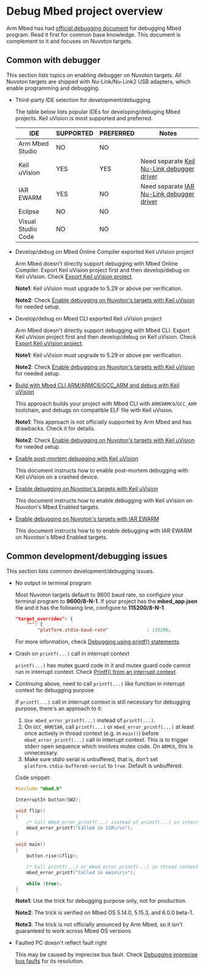 # Debug Mbed project overview

Arm Mbed has had [official debugging document](https://os.mbed.com/docs/mbed-os/v5.15/tutorials/debugging.html) for debugging Mbed program.
Read it first for common base knowledge.
This document is complement to it and focuses on Nuvoton targets.

## Common with debugger

This section lists topics on enabling debugger on Nuvoton targets.
All Nuvoton targets are shipped with Nu-Link/Nu-Link2 USB adapters, which enable programming and debugging.

-   Third-party IDE selection for development/debugging

    The table below lists popular IDEs for developing/debuging Mbed projects.
    Keil uVision is most supported and preferred.

    | IDE                   | SUPPORTED | PREFERRED | Notes
    ------------------------|-----------|-----------|-------------------------------------------
    | Arm Mbed Studio       | NO        | NO        |
    | Keil uVision          | YES       | YES       | Need separate [Keil Nu-Link debugger driver](https://github.com/OpenNuvoton/Nuvoton_Tools)
    | IAR EWARM             | YES       | NO        | Need separate [IAR Nu-Link debugger driver](https://github.com/OpenNuvoton/Nuvoton_Tools)
    | Eclipse               | NO        | NO        |
    | Visual Studio Code    | NO        | NO        |

-   Develop/debug on Mbed Online Compiler exported Keil uVision project

    Arm Mbed doesn't directly support debugging with Mbed Online Compiler.
    Export Keil uVision project first and then develop/debug on Keil uVision.
    Check [Export Keil uVision project](https://os.mbed.com/docs/mbed-os/v5.15/tools/debugging.html#exporting-your-project).

    **Note1**: Keil uVision must upgrade to 5.29 or above per verification.

    **Note2**: Check [Enable debugging on Nuvoton's targets with Keil uVision](Keil/DEBUG_KEIL.md) for needed setup.

-   Develop/debug on Mbed CLI exported Keil uVision project

    Arm Mbed doesn't directly support debugging with Mbed CLI.
    Export Keil uVision project first and then develop/debug on Keil uVision.
    Check [Export Keil uVision project](https://os.mbed.com/docs/mbed-os/v5.15/tools/debugging.html#exporting-your-project).

    **Note1**: Keil uVision must upgrade to 5.29 or above per verification.

    **Note2**: Check [Enable debugging on Nuvoton's targets with Keil uVision](Keil/DEBUG_KEIL.md) for needed setup.

-   [Build with Mbed CLI ARM/ARMC6/GCC_ARM and debug with Keil uVision](Keil/BUILD_MBEDCLI_DEBUG_KEIL.md)

    This approach builds your project with Mbed CLI with `ARM`/`ARMC6`/`GCC_ARM` toolchain, and debugs on compatible ELF file with Keil uVision.

    **Note1**: This approach is not officially supported by Arm Mbed and has drawbacks. Check it for details.

    **Note2**: Check [Enable debugging on Nuvoton's targets with Keil uVision](Keil/DEBUG_KEIL.md) for needed setup.

-   [Enable post-mortem debugging with Keil uVision](Keil/POSTMORTEM_DEBUG_KEIL.md)

    This document instructs how to enable post-mortem debugging with Keil uVision on a crashed device.

-   [Enable debugging on Nuvoton's targets with Keil uVision](Keil/DEBUG_KEIL.md)

    This document instructs how to enable debugging with Keil uVision on Nuvoton's Mbed Enabled targets.

-   [Enable debugging on Nuvoton's targets with IAR EWARM](IAR/DEBUG_IAR.md)

    This document instructs how to to enable debugging with IAR EWARM on Nuvoton's Mbed Enabled targets.

## Common development/debugging issues

This section lists common development/debugging issues.

-   No output in terminal program

    Most Nuvoton targets default to 9600 baud rate, so configure your terminal program to **9600/8-N-1**.
    If your project has the **mbed_app.json** file and it has the following line, configure to **115200/8-N-1**.

    ```json
    "target_overrides": {
        "*": {
            "platform.stdio-baud-rate"              : 115200,
    ```

    For more information, check [Debugging using printf() statements](https://os.mbed.com/docs/mbed-os/v5.15/tutorials/debugging-using-printf-statements.html).

-   Crash on `printf(...)` call in interrupt context

    `printf(...)` has mutex guard code in it and mutex guard code cannot run in interrupt context.
    Check [Printf() from an interrupt context](https://os.mbed.com/docs/mbed-os/v5.15/tutorials/debugging-using-printf-statements.html).

-   Continuing above, need to call `printf(...)` like function in interrupt context for debugging purpose

    If `printf(...)` call in interrupt context is still necessary for debugging purpose, there's an approach to it:
    1.  `Use mbed_error_printf(...)` instead of `printf(...)`.
    1.  On `GCC_ARM`/`IAR`, call `printf(...)` or `mbed_error_printf(...)` at least once actively in thread context (e.g. in `main()`) before `mbed_error_printf(...)` call in interrupt context.
        This is to trigger stderr open sequence which involves mutex code. On `ARMC6`, this is unnecessary.
    1.  Make sure stdio serial is unbuffered, that is, don’t set `platform.stdio-buffered-serial` to `true`. Default is unbuffered.

    Code snippet:

    ```C++
    #include "mbed.h"

    InterruptIn button(SW2);

    void flip()
    {
        /* Call mbed_error_printf(...) instead of printf(...) in interrupt context */
        mbed_error_printf("Called in ISR\r\n");
    }

    void main()
    {
        button.rise(&flip);

        /* Call printf(...) or mbed_error_printf(...) in thread context at least once before the mbed_error_printf(...) call in interrupt context */
        mbed_error_printf("Called in main\r\n");

        while (true);
    }
    ```

    **Note1**: Use the trick for debugging purpose only, not for production.

    **Note2**: The trick is verified on Mbed OS 5.14.0, 5.15.3, and 6.0.0 beta-1.

    **Note3**: The trick is not officially anounced by Arm Mbed, so it isn't guaranteed to work across Mbed OS versions.

-   Faulted PC doesn't reflect fault right

    This may be caused by imprecise bus fault. Check [Debugging imprecise bus faults](https://os.mbed.com/docs/mbed-os/v5.15/tutorials/analyzing-mbed-os-crash-dump.html) for its resolution.
